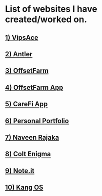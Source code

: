 # List of websites I have created/worked on.

## [1) VipsAce](https://vipsace.org/)

## [2) Antler](http://antler.co/)

## [3) OffsetFarm](https://offsetfarm.io/)

## [4) OffsetFarm App](https://app.offsetfarm.io/)

## [5) CareFi App](https://app.carefi.in/)

## [6) Personal Portfolio](https://nparashar150.com/)

## [7) Naveen Rajaka](https://rjkexim.com/)

## [8) Colt Enigma](https://colt-enigma.github.io/)

## [9) Note.it](https://msms-224ad.web.app/)

## [10) Kang OS](https://kangos.in/download_kangos/)
